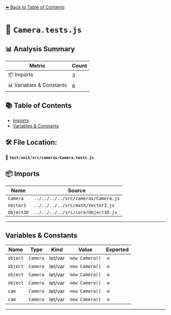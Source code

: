 [⬅️ Back to Table of Contents](../../../../index.md)

# 📄 `Camera.tests.js`

## 📊 Analysis Summary

| Metric | Count |
|--------|-------|
| 📦 Imports | 3 |
| 📊 Variables & Constants | 6 |

## 📚 Table of Contents

- [Imports](#imports)
- [Variables & Constants](#variables-constants)

## 🛠️ File Location:
📂 **`test/unit/src/cameras/Camera.tests.js`**

## 📦 Imports

| Name | Source |
|------|--------|
| `Camera` | `../../../../src/cameras/Camera.js` |
| `Vector3` | `../../../../src/math/Vector3.js` |
| `Object3D` | `../../../../src/core/Object3D.js` |


---

## Variables & Constants

| Name | Type | Kind | Value | Exported |
|------|------|------|-------|----------|
| `object` | `Camera` | let/var | `new Camera()` | ✗ |
| `object` | `Camera` | let/var | `new Camera()` | ✗ |
| `object` | `Camera` | let/var | `new Camera()` | ✗ |
| `object` | `Camera` | let/var | `new Camera()` | ✗ |
| `cam` | `Camera` | let/var | `new Camera()` | ✗ |
| `cam` | `Camera` | let/var | `new Camera()` | ✗ |


---
